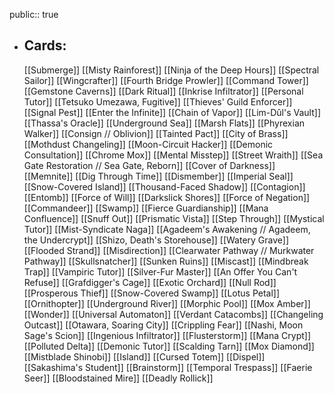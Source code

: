 public:: true
- ## Cards:
	[[Submerge]]
	[[Misty Rainforest]]
	[[Ninja of the Deep Hours]]
	[[Spectral Sailor]]
	[[Wingcrafter]]
	[[Fourth Bridge Prowler]]
	[[Command Tower]]
	[[Gemstone Caverns]]
	[[Dark Ritual]]
	[[Inkrise Infiltrator]]
	[[Personal Tutor]]
	[[Tetsuko Umezawa, Fugitive]]
	[[Thieves' Guild Enforcer]]
	[[Signal Pest]]
	[[Enter the Infinite]]
	[[Chain of Vapor]]
	[[Lim-Dûl's Vault]]
	[[Thassa's Oracle]]
	[[Underground Sea]]
	[[Marsh Flats]]
	[[Phyrexian Walker]]
	[[Consign // Oblivion]]
	[[Tainted Pact]]
	[[City of Brass]]
	[[Mothdust Changeling]]
	[[Moon-Circuit Hacker]]
	[[Demonic Consultation]]
	[[Chrome Mox]]
	[[Mental Misstep]]
	[[Street Wraith]]
	[[Sea Gate Restoration // Sea Gate, Reborn]]
	[[Cover of Darkness]]
	[[Memnite]]
	[[Dig Through Time]]
	[[Dismember]]
	[[Imperial Seal]]
	[[Snow-Covered Island]]
	[[Thousand-Faced Shadow]]
	[[Contagion]]
	[[Entomb]]
	[[Force of Will]]
	[[Darkslick Shores]]
	[[Force of Negation]]
	[[Commandeer]]
	[[Swamp]]
	[[Fierce Guardianship]]
	[[Mana Confluence]]
	[[Snuff Out]]
	[[Prismatic Vista]]
	[[Step Through]]
	[[Mystical Tutor]]
	[[Mist-Syndicate Naga]]
	[[Agadeem's Awakening // Agadeem, the Undercrypt]]
	[[Shizo, Death's Storehouse]]
	[[Watery Grave]]
	[[Flooded Strand]]
	[[Misdirection]]
	[[Clearwater Pathway // Murkwater Pathway]]
	[[Skullsnatcher]]
	[[Sunken Ruins]]
	[[Miscast]]
	[[Mindbreak Trap]]
	[[Vampiric Tutor]]
	[[Silver-Fur Master]]
	[[An Offer You Can't Refuse]]
	[[Grafdigger's Cage]]
	[[Exotic Orchard]]
	[[Null Rod]]
	[[Prosperous Thief]]
	[[Snow-Covered Swamp]]
	[[Lotus Petal]]
	[[Ornithopter]]
	[[Underground River]]
	[[Morphic Pool]]
	[[Mox Amber]]
	[[Wonder]]
	[[Universal Automaton]]
	[[Verdant Catacombs]]
	[[Changeling Outcast]]
	[[Otawara, Soaring City]]
	[[Crippling Fear]]
	[[Nashi, Moon Sage's Scion]]
	[[Ingenious Infiltrator]]
	[[Flusterstorm]]
	[[Mana Crypt]]
	[[Polluted Delta]]
	[[Demonic Tutor]]
	[[Scalding Tarn]]
	[[Mox Diamond]]
	[[Mistblade Shinobi]]
	[[Island]]
	[[Cursed Totem]]
	[[Dispel]]
	[[Sakashima's Student]]
	[[Brainstorm]]
	[[Temporal Trespass]]
	[[Faerie Seer]]
	[[Bloodstained Mire]]
	[[Deadly Rollick]]
